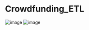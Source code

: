 # Crowdfunding_ETL
![image](https://github.com/Richardxiao86/Crowdfunding_ETL/assets/118494617/68c27035-a062-4fd2-9a75-c767ebb9bf22)
![image](https://github.com/Richardxiao86/Crowdfunding_ETL/assets/118494617/29e22dab-4680-4d71-971f-856d7bbe61ba)

